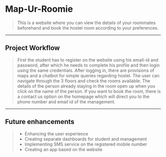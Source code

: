 #  Map-Ur-Roomie 
> This is a website where you can view the details of your roommates beforehand and book the hostel room according to your preferences.


---

##  Project Workflow

> First the student has to register on the website using his email-id and password, after which he needs to complete his profile and then login using the same credentials. After logging in, there are provisions of maps and a chatbot for simple queries regarding hostel. The user can navigate through the 3 floors and check the rooms available. The details of the person already staying in the room open up when you click on the name of the person.
If you want to book the room, there is a contact us option on the homepage which will direct you to the phone number and email id of the management.



---
## Future enhancements
>* Enhancing the user experience
>* Creating separate dashboards for student and management
>* Implementing SMS service on the registered mobile number
>* Creating an app based on the website





